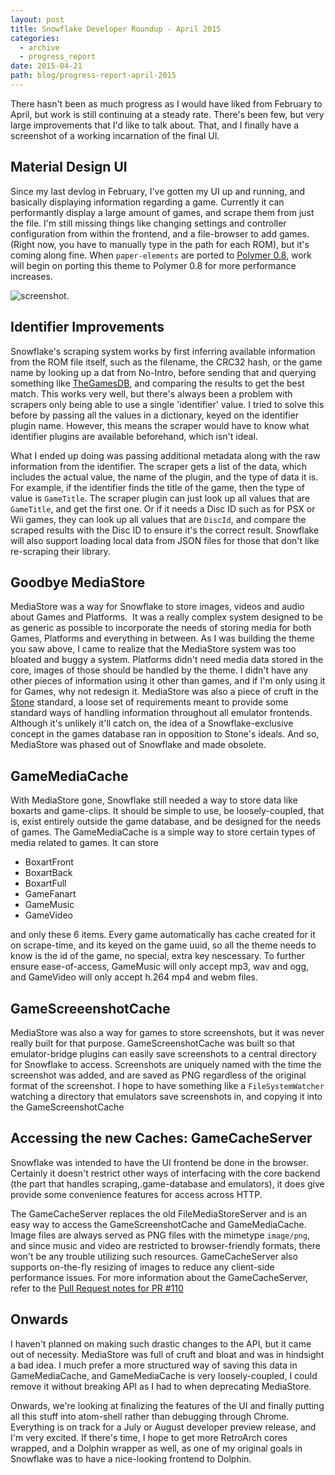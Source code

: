 ```yaml
---
layout: post
title: Snowflake Developer Roundup - April 2015
categories: 
  - archive
  - progress_report
date: 2015-04-21
path: blog/progress-report-april-2015
---
```


There hasn't been as much progress as I would have liked from February to April, but work is still continuing at a steady rate. There's been few, but very large improvements that I'd like to talk about. That, and I finally have a screenshot of a working incarnation of the final UI.

Material Design UI
------------------

Since my last devlog in February, I've gotten my UI up and running, and basically displaying information regarding a game. Currently it can performantly display a large amount of games, and scrape them from just the file. I'm still missing things like changing settings and controller configuration from within the frontend, and a file-browser to add games. (Right now, you have to manually type in the path for each ROM), but it's coming along fine. When `paper-elements` are ported to [Polymer 0.8](https://www.polymer-project.org/0.8/), work will begin on porting this theme to Polymer 0.8 for more performance increases.

![screenshot](https://camo.githubusercontent.com/2a41d2013108677782ae8e30007989c46ed93d67/687474703a2f2f692e696d6775722e636f6d2f6455625a536b312e706e67).

Identifier Improvements
-----------------------

Snowflake's scraping system works by first inferring available information from the ROM file itself, such as the filename, the CRC32 hash, or the game name by looking up a dat from No-Intro, before sending that and querying something like [TheGamesDB](https://thegamesdb.net/), and comparing the results to get the best match. This works very well, but there's always been a problem with scrapers only being able to use a single 'identifier' value. I tried to solve this before by passing all the values in a dictionary, keyed on the identifier plugin name. However, this means the scraper would have to know what identifier plugins are available beforehand, which isn't ideal.

What I ended up doing was passing additional metadata along with the raw information from the identifier. The scraper gets a list of the data, which includes the actual value, the name of the plugin, and the type of data it is. For example, if the identifier finds the title of the game, then the type of value is `GameTitle`. The scraper plugin can just look up all values that are `GameTitle`, and get the first one. Or if it needs a Disc ID such as for PSX or Wii games, they can look up all values that are `DiscId`, and compare the scraped results with the Disc ID to ensure it's the correct result. Snowflake will also support loading local data from JSON files for those that don't like re-scraping their library.

Goodbye MediaStore
------------------

MediaStore was a way for Snowflake to store images, videos and audio about Games and Platforms. &nbsp;It was a really complex system designed to be as generic as possible to incorporate the needs of storing media for both Games, Platforms and everything in between. As I was building the theme you saw above, I came to realize that the MediaStore system was too bloated and buggy a system. Platforms didn't need media data stored in the core, images of those should be handled by the theme. I didn't have any other pieces of information using it other than games, and if I'm only using it for Games, why not redesign it. MediaStore was also a piece of cruft in the [Stone](https://github.com/SnowflakePowered/stone) standard, a loose set of requirements meant to provide some standard ways of handling information throughout all emulator frontends. Although it's unlikely it'll catch on, the idea of a Snowflake-exclusive concept in the games database ran in opposition to Stone's ideals. And so, MediaStore was phased out of Snowflake and made obsolete.

GameMediaCache
--------------

With MediaStore gone, Snowflake still needed a way to store data like boxarts and game-clips. It should be simple to use, be loosely-coupled, that is, exist entirely outside the game database, and be designed for the needs of games. The GameMediaCache is a simple way to store certain types of media related to games. It can store

 * BoxartFront
 * BoxartBack
 * BoxartFull
 * GameFanart
 * GameMusic
 * GameVideo

and only these 6 items. Every game automatically has cache created for it on scrape-time, and its keyed on the game uuid, so all the theme needs to know is the id of the game, no special, extra key nescessary. To further ensure ease-of-access, GameMusic will only accept mp3, wav and ogg, and GameVideo will only accept h.264 mp4 and webm files.

GameScreeenshotCache
--------------------

MediaStore was also a way for games to store screenshots, but it was never really built for that purpose. GameScreenshotCache was built so that emulator-bridge plugins can easily save screenshots to a central directory for Snowflake to access. Screenshots are uniquely named with the time the screenshot was added, and are saved as PNG regardless of the original format of the screenshot. I hope to have something like a `FileSystemWatcher` watching a directory that emulators save screenshots in, and copying it into the GameScreenshotCache

Accessing the new Caches: GameCacheServer
-----------------------------------------

Snowflake was intended to have the UI frontend be done in the browser. Certainly it doesn't restrict other ways of interfacing with the core backend (the part that handles scraping,.game-database and emulators), it does give provide some convenience features for access across HTTP.

The GameCacheServer replaces the old FileMediaStoreServer and is an easy way to access the GameScreenshotCache and GameMediaCache. Image files are always served as PNG files with the mimetype `image/png`, and since music and video are restricted to browser-friendly formats, there won't be any trouble utilizing such resources. GameCacheServer also supports on-the-fly resizing of images to reduce any client-side performance issues. For more information about the GameCacheServer, refer to the [Pull Request notes for PR #110](https://github.com/SnowflakePowered/snowflake/pull/110)

Onwards
-------

I haven't planned on making such drastic changes to the API, but it came out of necessity. MediaStore was full of cruft and bloat and was in hindsight a bad idea. I much prefer a more structured way of saving this data in GameMediaCache, and GameMediaCache is very loosely-coupled, I could remove it without breaking API as I had to when deprecating MediaStore.

Onwards, we're looking at finalizing the features of the UI and finally putting all this stuff into atom-shell rather than debugging through Chrome. Everything is on track for a July or August developer preview release, and I'm very excited. If there's time, I hope to get more RetroArch cores wrapped, and a Dolphin wrapper as well, as one of my original goals in Snowflake was to have a nice-looking frontend to Dolphin.
